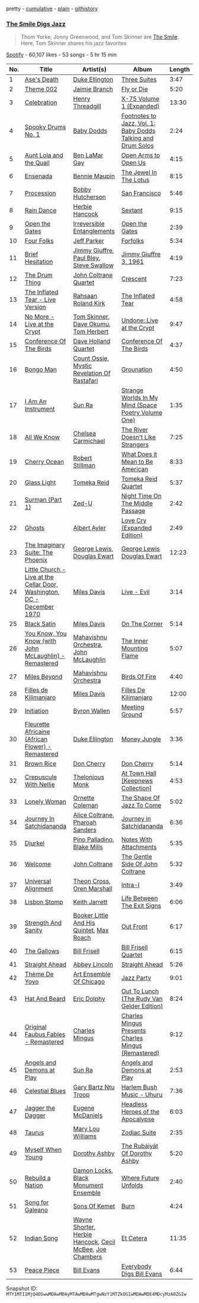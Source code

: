 pretty - [cumulative](/playlists/cumulative/37i9dQZF1DWTtzPKJEaTC4.md) - [plain](/playlists/plain/37i9dQZF1DWTtzPKJEaTC4) - [githistory](https://github.githistory.xyz/mackorone/spotify-playlist-archive/blob/main/playlists/plain/37i9dQZF1DWTtzPKJEaTC4)

### [The Smile Digs Jazz](https://open.spotify.com/playlist/37i9dQZF1DWTtzPKJEaTC4)

> Thom Yorke, Jonny Greenwood, and Tom Skinner are <a href="spotify:artist:6styCzc1Ej4NxISL0LiigM">The Smile</a>\. Here, Tom Skinner shares his jazz favorites

[Spotify](https://open.spotify.com/user/spotify) - 60,107 likes - 53 songs - 5 hr 15 min

| No. | Title | Artist(s) | Album | Length |
|---|---|---|---|---|
| 1 | [Ase's Death](https://open.spotify.com/track/1mCJj1XSbwfIwvaAsQHEOC) | [Duke Ellington](https://open.spotify.com/artist/4F7Q5NV6h5TSwCainz8S5A) | [Three Suites](https://open.spotify.com/album/4YfEBSeidWGv2gn4LUUiVS) | 3:47 |
| 2 | [Theme 002](https://open.spotify.com/track/0lj49INUtBzhR1huTdvaHb) | [Jaimie Branch](https://open.spotify.com/artist/54T6Gso8zGPk4czyWlnUw5) | [Fly or Die](https://open.spotify.com/album/6MPVwVt1RoQ6HWJEwSou8Z) | 5:20 |
| 3 | [Celebration](https://open.spotify.com/track/0Z5WZCm1gWxRTJHxHu700P) | [Henry Threadgill](https://open.spotify.com/artist/0bSP8obSwEpc8XEOE7qc63) | [X\-75 Volume 1 \(Expanded\)](https://open.spotify.com/album/4uZvdb3Y0XbvSkw1TY7jTS) | 13:30 |
| 4 | [Spooky Drums No\. 1](https://open.spotify.com/track/0mc6tlJaT1ocVBs2I5BLmp) | [Baby Dodds](https://open.spotify.com/artist/2ELk72EFgeLu9RsIPmwCOS) | [Footnotes to Jazz, Vol\. 1: Baby Dodds Talking and Drum Solos](https://open.spotify.com/album/1H7xO8dhpPird1Ki9EGRDb) | 2:24 |
| 5 | [Aunt Lola and the Quail](https://open.spotify.com/track/2osYQJciucPsSJLGhshJS4) | [Ben LaMar Gay](https://open.spotify.com/artist/4ITyby2i26NhM69kXNpIdR) | [Open Arms to Open Us](https://open.spotify.com/album/76zELBn6OAkwCbt3zDq61R) | 4:15 |
| 6 | [Ensenada](https://open.spotify.com/track/4KBULZasCMBDKHY8IPUCML) | [Bennie Maupin](https://open.spotify.com/artist/2mv4xHxofvyWTp2ViBqgZb) | [The Jewel In The Lotus](https://open.spotify.com/album/1Na5QsavsjOUqtj4f4Bxn1) | 8:15 |
| 7 | [Procession](https://open.spotify.com/track/4qn5GvjNqAZCH8z7Dq4tiM) | [Bobby Hutcherson](https://open.spotify.com/artist/3uO6HG2JwyP744sg4PMmg5) | [San Francisco](https://open.spotify.com/album/4iWJYzYbD0S6e3I8Xzr7LR) | 5:46 |
| 8 | [Rain Dance](https://open.spotify.com/track/5c5F0rVz812oUbgRUq5HcR) | [Herbie Hancock](https://open.spotify.com/artist/2ZvrvbQNrHKwjT7qfGFFUW) | [Sextant](https://open.spotify.com/album/0J6PpQHDOcr54tXvh1MMCr) | 9:15 |
| 9 | [Open the Gates](https://open.spotify.com/track/31RxSGS6KMoMfVIOISvVFy) | [Irreversible Entanglements](https://open.spotify.com/artist/5XqyqoLZXA69lCNyBT3f89) | [Open the Gates](https://open.spotify.com/album/7tTmhBfHBSUJWHIygHlX31) | 2:39 |
| 10 | [Four Folks](https://open.spotify.com/track/4GP7orTvd2PuK9oDUTq5i6) | [Jeff Parker](https://open.spotify.com/artist/3AaY5O1qS0tcNPHwwMwplt) | [Forfolks](https://open.spotify.com/album/5xu3KOOnK4xqROr66AVztS) | 5:34 |
| 11 | [Brief Hesitation](https://open.spotify.com/track/5esNQevnxN5OIQv9fos8Mb) | [Jimmy Giuffre](https://open.spotify.com/artist/4RncsrNJ1GDGsFBIxI76L6), [Paul Bley](https://open.spotify.com/artist/4HCwj3Nt6DTTmJCpHuQOeM), [Steve Swallow](https://open.spotify.com/artist/6mrjnfLYDl91oh10EIeKPV) | [Jimmy Giuffre 3, 1961](https://open.spotify.com/album/4EjAwetGTd02wpbCzBIuUf) | 4:19 |
| 12 | [The Drum Thing](https://open.spotify.com/track/57QRhtr9t1ZJug8HFygb3g) | [John Coltrane Quartet](https://open.spotify.com/artist/67PZTxaHKMZBFRUh8wIzCy) | [Crescent](https://open.spotify.com/album/1G3jdGqZNUrC8ZDesZB8xp) | 7:23 |
| 13 | [The Inflated Tear \- Live Version](https://open.spotify.com/track/1gtBt4RuqguF7CfIBrDJ5s) | [Rahsaan Roland Kirk](https://open.spotify.com/artist/7De2eIqeHTw091YeAkkYXV) | [The Inflated Tear](https://open.spotify.com/album/5xduKf7XKIvw4JV3fHcItg) | 4:58 |
| 14 | [No More \- Live at the Crypt](https://open.spotify.com/track/6kbKmYWNGofIxlKgp0hPVK) | [Tom Skinner](https://open.spotify.com/artist/6WUuwGEgtKowXDyQtfB8S7), [Dave Okumu](https://open.spotify.com/artist/3a34v9rZzoFZ7K19NszX9F), [Tom Herbert](https://open.spotify.com/artist/08WSyxBEPJgDyOsH8SWpLo) | [Undone: Live at the Crypt](https://open.spotify.com/album/5jjgI0MoEG9ijkWONRHg6M) | 9:47 |
| 15 | [Conference Of The Birds](https://open.spotify.com/track/5Vmt3ascqbh0QJCV1een0Q) | [Dave Holland Quartet](https://open.spotify.com/artist/5esenn11PLSJIISdQLn17E) | [Conference Of The Birds](https://open.spotify.com/album/5P0yqYv3GZWsvmIgZNmxAX) | 4:37 |
| 16 | [Bongo Man](https://open.spotify.com/track/6aIeFCthmvecsFYl9Yxcrb) | [Count Ossie](https://open.spotify.com/artist/6RUv9kwupdOqztmqF8eJNV), [Mystic Revelation Of Rastafari](https://open.spotify.com/artist/3j0s4CbiJPy0D5iXNsscH9) | [Grounation](https://open.spotify.com/album/5W4JXb5ZQwzyLfvGRc4RYz) | 4:50 |
| 17 | [I Am An Instrument](https://open.spotify.com/track/5Imz75fUMm4KWbC1ntNkdh) | [Sun Ra](https://open.spotify.com/artist/0tIODqvzGUoEaK26rK4pvX) | [Strange Worlds In My Mind \(Space Poetry Volume One\)](https://open.spotify.com/album/1BtfDOVEaWcVBOsHNqFYbZ) | 1:35 |
| 18 | [All We Know](https://open.spotify.com/track/43P9ATR9KbSpDlqsp2sGKW) | [Chelsea Carmichael](https://open.spotify.com/artist/6vbGW1gdI14163OQECQs5d) | [The River Doesn’t Like Strangers](https://open.spotify.com/album/0rMRVTA8NJBbQAa4FcFgpV) | 7:25 |
| 19 | [Cherry Ocean](https://open.spotify.com/track/7uNuYRHVGsxBz5oSGaoM5X) | [Robert Stillman](https://open.spotify.com/artist/1CWi628s63cmAVvy6iMVKC) | [What Does it Mean to Be American](https://open.spotify.com/album/4U3iZkavgSKJU7d7ZTogk6) | 8:33 |
| 20 | [Glass Light](https://open.spotify.com/track/5elhBlevldTjkU0PysIvIe) | [Tomeka Reid](https://open.spotify.com/artist/5BYb6lSKPnjRSjKUHaMkWS) | [Tomeka Reid Quartet](https://open.spotify.com/album/3i7geZQtrW4ph7kl7LeTPC) | 5:37 |
| 21 | [Surman \(Part 1\)](https://open.spotify.com/track/5cu5DDHKSdHxrdtN7e79Tn) | [Zed\-U](https://open.spotify.com/artist/0iaM29Ieq3q7b0ST5CwLHE) | [Night Time On The Middle Passage](https://open.spotify.com/album/6a2Kc3aXvO0RQ9NNJorECq) | 2:42 |
| 22 | [Ghosts](https://open.spotify.com/track/4IfjnNG3AA8ZIlYBSWiHyt) | [Albert Ayler](https://open.spotify.com/artist/2wn2nqzITvJ1vcMRO8Wzv6) | [Love Cry \(Expanded Edition\)](https://open.spotify.com/album/1g8U1UDK7L1L7sxgUngd9q) | 2:49 |
| 23 | [The Imaginary Suite: The Phoenix](https://open.spotify.com/track/5t9jLdnYcJ7GHMZVTOHIY2) | [George Lewis](https://open.spotify.com/artist/3gWCyDXBTtfmQX85ygoyPj), [Douglas Ewart](https://open.spotify.com/artist/0F9HPqVajOYYesnK3qNBax) | [George Lewis Douglas Ewart](https://open.spotify.com/album/0xBcT3QI8X1N4ffF6PPRst) | 12:23 |
| 24 | [Little Church \- Live at the Cellar Door, Washington, DC \- December 1970](https://open.spotify.com/track/7KMB8Qkrn0jG2fgCQlJQrg) | [Miles Davis](https://open.spotify.com/artist/0kbYTNQb4Pb1rPbbaF0pT4) | [Live \- Evil](https://open.spotify.com/album/4eK5DQxLCshZCUk6D5a8Q1) | 3:14 |
| 25 | [Black Satin](https://open.spotify.com/track/7fPuSaXg3DsuNfnZCI3lBn) | [Miles Davis](https://open.spotify.com/artist/0kbYTNQb4Pb1rPbbaF0pT4) | [On The Corner](https://open.spotify.com/album/4K7w2LiKZz0CyHXl6OtkOu) | 5:14 |
| 26 | [You Know, You Know \(with John McLaughlin\) \- Remastered](https://open.spotify.com/track/6A8IR5kVgXncIBC9W0YHjL) | [Mahavishnu Orchestra](https://open.spotify.com/artist/3Ao7NH7lRyQAeKQg2mlTcO), [John McLaughlin](https://open.spotify.com/artist/4v0R1feRiuCDch7aAheVhY) | [The Inner Mounting Flame](https://open.spotify.com/album/6XHQCPGwvSaqv9MZ2tauqr) | 5:07 |
| 27 | [Miles Beyond](https://open.spotify.com/track/5I9gXWTR37SMqJsea5jhSM) | [Mahavishnu Orchestra](https://open.spotify.com/artist/3Ao7NH7lRyQAeKQg2mlTcO) | [Birds Of Fire](https://open.spotify.com/album/6SLknspfGod3v3TyWawl8J) | 4:40 |
| 28 | [Filles de Kilimanjaro](https://open.spotify.com/track/0iaRT2PuWlT54qHXQrzQOg) | [Miles Davis](https://open.spotify.com/artist/0kbYTNQb4Pb1rPbbaF0pT4) | [Filles De Kilimanjaro](https://open.spotify.com/album/7pFyY6SvB0XlUKp8srk8Az) | 12:00 |
| 29 | [Initiation](https://open.spotify.com/track/2crVtOvR17I1U8tSPj65qe) | [Byron Wallen](https://open.spotify.com/artist/2EwuERRHLRNhsvh3ka1Rp4) | [Meeting Ground](https://open.spotify.com/album/7K96SmJM8xfLB0f7EZau3z) | 5:57 |
| 30 | [Fleurette Africaine \(African Flower\) \- Remastered](https://open.spotify.com/track/4Keh41jYFaVPP5C82DxmTG) | [Duke Ellington](https://open.spotify.com/artist/4F7Q5NV6h5TSwCainz8S5A) | [Money Jungle](https://open.spotify.com/album/5I3aoewqDpP4TglIl9O7su) | 3:36 |
| 31 | [Brown Rice](https://open.spotify.com/track/2u7vy4E7raAt291mJwxxK4) | [Don Cherry](https://open.spotify.com/artist/3uPWecBPNXAChysw1uOJwI) | [Don Cherry](https://open.spotify.com/album/4g7WTSk1vwtx8rf330Wd7L) | 5:14 |
| 32 | [Crepuscule With Nellie](https://open.spotify.com/track/6pAiCBLTzC1DQU6qZ7mZYP) | [Thelonious Monk](https://open.spotify.com/artist/4PDpGtF16XpqvXxsrFwQnN) | [At Town Hall \[Keepnews Collection\]](https://open.spotify.com/album/5ZWCZpMIpPtiHDMh6yQUdN) | 4:53 |
| 33 | [Lonely Woman](https://open.spotify.com/track/23aDP04QX8MAHA99FLaPtN) | [Ornette Coleman](https://open.spotify.com/artist/47odibUtrN3lnWx0p0pk2P) | [The Shape Of Jazz To Come](https://open.spotify.com/album/2iPH3iUmpa9ufIpwY76keF) | 5:02 |
| 34 | [Journey In Satchidananda](https://open.spotify.com/track/2gG3ivmsfylVXLyIJvLXyN) | [Alice Coltrane](https://open.spotify.com/artist/0oKYiTD5CdNbrofRvM1dIr), [Pharoah Sanders](https://open.spotify.com/artist/3JLUCojZaHrX2LaUkSj7Ud) | [Journey in Satchidananda](https://open.spotify.com/album/6zV55F6W8kh1qe8LHhqRbz) | 6:36 |
| 35 | [Djurkel](https://open.spotify.com/track/76cK6vH2Bh1BuqECneYpVu) | [Pino Palladino](https://open.spotify.com/artist/5vjTuHApbJQOo9L3Ro2KM8), [Blake Mills](https://open.spotify.com/artist/4LhV33vJvXmFGSM3m5RzUR) | [Notes With Attachments](https://open.spotify.com/album/5fsq4qeIWboRRPG7mGGfxr) | 5:35 |
| 36 | [Welcome](https://open.spotify.com/track/0fHPGTQ8LdkUP0yxgKBl76) | [John Coltrane](https://open.spotify.com/artist/2hGh5VOeeqimQFxqXvfCUf) | [The Gentle Side Of John Coltrane](https://open.spotify.com/album/0hc0DLxQyod6p5UdCjNOJS) | 5:32 |
| 37 | [Universal Alignment](https://open.spotify.com/track/5x37QO4ohbaGeT1EWhZled) | [Theon Cross](https://open.spotify.com/artist/0IFabaHypEH0hMgkx0Gw56), [Oren Marshall](https://open.spotify.com/artist/2UHN8Movs4T48NIl0MeyMu) | [Intra\-I](https://open.spotify.com/album/69DxoVxyCbD3bgm8xOpZtE) | 3:49 |
| 38 | [Lisbon Stomp](https://open.spotify.com/track/6tPtjyhtdALJQ5EaoWV9xc) | [Keith Jarrett](https://open.spotify.com/artist/0F3Aew9DSd6fb6192K1K0Y) | [Life Between The Exit Signs](https://open.spotify.com/album/1PluOanzqH0rOxjiAJV5Oq) | 6:06 |
| 39 | [Strength And Sanity](https://open.spotify.com/track/0mXB6LqVWRdZW8uEMIyzyf) | [Booker Little And His Quintet](https://open.spotify.com/artist/6U8beWTx16Cl3phYmJJGdz), [Max Roach](https://open.spotify.com/artist/6jrlNnS5B830kpi40j3S6g) | [Out Front](https://open.spotify.com/album/15QQxPy6AbNHVBgnQx7x4y) | 6:17 |
| 40 | [The Gallows](https://open.spotify.com/track/4CUwTVZfHSUKkRkp3DY4te) | [Bill Frisell](https://open.spotify.com/artist/3SONlwqLIP2GtaMh9pLYe5) | [Bill Frisell Quartet](https://open.spotify.com/album/4Z3GHd8FZ9iVnkqfz5z0CJ) | 6:15 |
| 41 | [Straight Ahead](https://open.spotify.com/track/0iNOHBt2GpF7A7oH0HbmZS) | [Abbey Lincoln](https://open.spotify.com/artist/0A9p7WNA1VwxVyrjx92Z9F) | [Straight Ahead](https://open.spotify.com/album/2vifvoQmiYwN3v3Q3gPypQ) | 5:26 |
| 42 | [Thème De Yoyo](https://open.spotify.com/track/5IlIAiAgrGmXzCa5iNoUx0) | [Art Ensemble Of Chicago](https://open.spotify.com/artist/0LTIwNcvI31Zf5wwFVRHyu) | [Jazz Party](https://open.spotify.com/album/7cOsdnvtDYWDJZhoLbOv34) | 9:01 |
| 43 | [Hat And Beard](https://open.spotify.com/track/2VzRmb0GCPDBv6FddHGu7s) | [Eric Dolphy](https://open.spotify.com/artist/6rxxu32JCGDpKKMPHxnSJp) | [Out To Lunch \(The Rudy Van Gelder Edition\)](https://open.spotify.com/album/3PIVqZzL1PnrxFZDzuT1aX) | 8:24 |
| 44 | [Original Faubus Fables \- Remastered](https://open.spotify.com/track/53NtoQjo3hbgRAUZBdGdx2) | [Charles Mingus](https://open.spotify.com/artist/1W8TbFzNS15VwsempfY12H) | [Charles Mingus Presents Charles Mingus \(Remastered\)](https://open.spotify.com/album/1so4ZwuWh2FqCbwFJS6dcF) | 9:12 |
| 45 | [Angels and Demons at Play](https://open.spotify.com/track/5du1OixazM7zg9vXxoIzJh) | [Sun Ra](https://open.spotify.com/artist/0tIODqvzGUoEaK26rK4pvX) | [Angels and Demons at Play](https://open.spotify.com/album/0DzmX1npaXII8fh8DVBlkl) | 2:53 |
| 46 | [Celestial Blues](https://open.spotify.com/track/0YEZzOR61QvNc6w8SUFLcg) | [Gary Bartz Ntu Troop](https://open.spotify.com/artist/1vaNGxPiwE1mrIZvU7fOSN) | [Harlem Bush Music \- Uhuru](https://open.spotify.com/album/031Ay5otjVJvC6OLAkT23D) | 7:36 |
| 47 | [Jagger the Dagger](https://open.spotify.com/track/2reLffYiqlc8aF9c6tRFZ1) | [Eugene McDaniels](https://open.spotify.com/artist/4k6kxW9Xv4kVbTblyLfygN) | [Headless Heroes of the Apocalypse](https://open.spotify.com/album/3d6r8XuRKejXiqXisnMNoi) | 6:03 |
| 48 | [Taurus](https://open.spotify.com/track/1Jbmu6SdB3cstf95oTNuXx) | [Mary Lou Williams](https://open.spotify.com/artist/6hrEc1XqVcGLK0Di6zVADR) | [Zodiac Suite](https://open.spotify.com/album/0rNgP6dA7elgUCINGUUeyI) | 2:35 |
| 49 | [Myself When Young](https://open.spotify.com/track/5VyKUnu3vZRwOTWePLapKx) | [Dorothy Ashby](https://open.spotify.com/artist/0dAZ2slrElfR0Y5flcoSPt) | [The Rubáiyát Of Dorothy Ashby](https://open.spotify.com/album/1lkHqLPShXtXFc0s9LVAo9) | 5:20 |
| 50 | [Rebuild a Nation](https://open.spotify.com/track/7fXLpgEiFXdv1BlrJBUGHN) | [Damon Locks](https://open.spotify.com/artist/6TlQM2KMbYG7xE7Zy1BMUy), [Black Monument Ensemble](https://open.spotify.com/artist/4UTQycdCDv5HBn2NdhOraF) | [Where Future Unfolds](https://open.spotify.com/album/3S3mJhBVUi33t8dERzUYip) | 2:40 |
| 51 | [Song for Galeano](https://open.spotify.com/track/5c9Eo96LvH51v0I1wWPVaK) | [Sons Of Kemet](https://open.spotify.com/artist/3pvRbmrqOyFxB2Eext4Dki) | [Burn](https://open.spotify.com/album/7Mzsu0oVInnu9zOzVSBgK2) | 4:24 |
| 52 | [Indian Song](https://open.spotify.com/track/3m9EEfPHTfQgGz8WpjnVcH) | [Wayne Shorter](https://open.spotify.com/artist/0ZqhrTXYPA9DZR527ZnFdO), [Herbie Hancock](https://open.spotify.com/artist/2ZvrvbQNrHKwjT7qfGFFUW), [Cecil McBee](https://open.spotify.com/artist/4ubqlM8o4mDUo33CnxRFqM), [Joe Chambers](https://open.spotify.com/artist/0umoeIflP3pWEefnX9lvx4) | [Et Cetera](https://open.spotify.com/album/7sNYZdD4oLCFJgASOsfO7B) | 11:35 |
| 53 | [Peace Piece](https://open.spotify.com/track/58yFroDNbzHpYzvicaC0de) | [Bill Evans](https://open.spotify.com/artist/4jXfFzeP66Zy67HM2mvIIF) | [Everybody Digs Bill Evans](https://open.spotify.com/album/2zSAVheEFBPMuUozd6C9gt) | 6:44 |

Snapshot ID: `MTY1MTI1MjQ4OSwwMDAwMDAyMTAwMDAwMTgwNzY1MTZkOGIwMDAwMDE4MDcyMzA0ZGIw`
